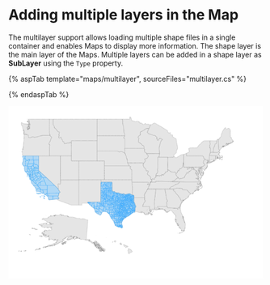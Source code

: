 # Adding multiple layers in the Map

The multilayer support allows loading multiple shape files in a single container and enables Maps to display more information. The shape layer is the main layer of the Maps. Multiple layers can be added in a shape layer as **SubLayer** using the `Type` property.

{% aspTab template="maps/multilayer", sourceFiles="multilayer.cs" %}

{% endaspTab %}

![Adding multiple layers in the Map](../images/How-to/multilayer.PNG)
